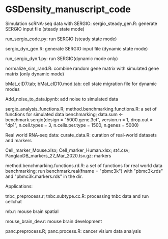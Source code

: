 # GSDensity_manuscript_code

Simulation scRNA-seq data with SERGIO:
sergio_steady_gen.R: generate SERGIO input file (steady state mode)

run_sergio_code.py: run SERGIO (steady state mode)

sergio_dyn_gen.R: generate SERGIO input file (dynamic state mode)

run_sergio_dyn.1.py: run SERGIO(dynamic mode only)

normalize_sim_rand.R: combine random gene matrix with simulated gene matrix (only dynamic mode)

bMat_cID7.tab; bMat_cID10.mod.tab: cell state migration file for dynamic modes

Add_noise_to_data.ipynb: add noise to simulated data

sergio_analysis_functions.R; method.benchmarking.functions.R: a set of functions for simulated data benchmarking; 
data.sum <- benchmark.sergio(design = "5000.gene.3ct", version.n = 1, drop.out = "dp1", 
                             n.cell.types = 3, n.cells.per.type = 1500, n.genes = 5000)



Real world RNA-seq data:
curate_data.R: curation of real-world datasets and markers

Cell_marker_Mouse.xlsx; Cell_marker_Human.xlsx; st4.csv; PanglaoDB_markers_27_Mar_2020.tsv.gz: markers

method.benchmarking.functions.rd.R: a set of functions for real world data benchmarking; 
  run benchmark.real(fname = "pbmc3k") with "pbmc3k.rds" and "pbmc3k.markers.rds" in the dir.

Applications:

tnbc_preprocess.r; tnbc.subtype.cc.R: processing tnbc data and run cellchat

mb.r: mouse brain spatial

mouse_brain_dev.r: mouse brain development

panc.preprocess.R; panc.process.R: cancer visium data analysis
